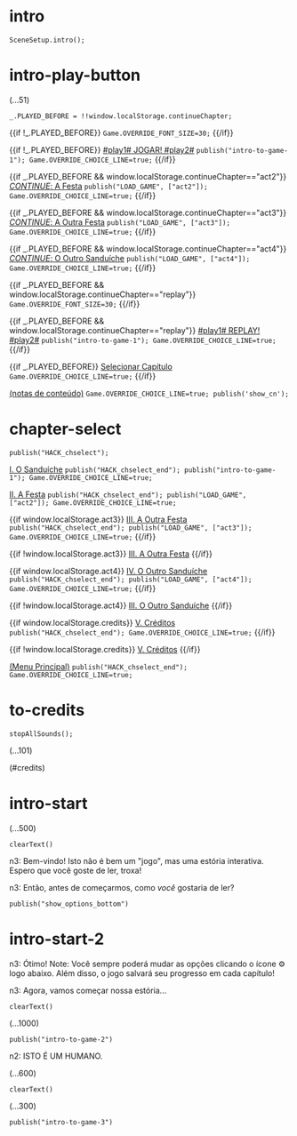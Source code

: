 # intro

`SceneSetup.intro();`

# intro-play-button

(...51)

```
_.PLAYED_BEFORE = !!window.localStorage.continueChapter;
```

{{if !_.PLAYED_BEFORE}}
`Game.OVERRIDE_FONT_SIZE=30;`
{{/if}}

{{if !_.PLAYED_BEFORE}}
[#play1# JOGAR! #play2#](#intro-start) `publish("intro-to-game-1"); Game.OVERRIDE_CHOICE_LINE=true;`
{{/if}}

{{if _.PLAYED_BEFORE && window.localStorage.continueChapter=="act2"}}
[_CONTINUE_: A Festa](#act2) `publish("LOAD_GAME", ["act2"]); Game.OVERRIDE_CHOICE_LINE=true;`
{{/if}}

{{if _.PLAYED_BEFORE && window.localStorage.continueChapter=="act3"}}
[_CONTINUE_: A Outra Festa](#act3) `publish("LOAD_GAME", ["act3"]); Game.OVERRIDE_CHOICE_LINE=true;`
{{/if}}

{{if _.PLAYED_BEFORE && window.localStorage.continueChapter=="act4"}}
[_CONTINUE_: O Outro Sanduíche](#act4) `publish("LOAD_GAME", ["act4"]); Game.OVERRIDE_CHOICE_LINE=true;`
{{/if}}

{{if _.PLAYED_BEFORE && window.localStorage.continueChapter=="replay"}}
`Game.OVERRIDE_FONT_SIZE=30;`
{{/if}}

{{if _.PLAYED_BEFORE && window.localStorage.continueChapter=="replay"}}
[#play1# REPLAY! #play2#](#intro-start) `publish("intro-to-game-1"); Game.OVERRIDE_CHOICE_LINE=true;`
{{/if}}

{{if _.PLAYED_BEFORE}}
[Selecionar Capítulo](#chapter-select) `Game.OVERRIDE_CHOICE_LINE=true;`
{{/if}}

[(notas de conteúdo)](#intro-play-button) `Game.OVERRIDE_CHOICE_LINE=true; publish('show_cn');`

# chapter-select

`publish("HACK_chselect");`

[I. O Sanduíche](#intro-start) `publish("HACK_chselect_end"); publish("intro-to-game-1"); Game.OVERRIDE_CHOICE_LINE=true;`

[II. A Festa](#act2) `publish("HACK_chselect_end"); publish("LOAD_GAME", ["act2"]); Game.OVERRIDE_CHOICE_LINE=true;`

{{if window.localStorage.act3}}
[III. A Outra Festa](#act3) `publish("HACK_chselect_end"); publish("LOAD_GAME", ["act3"]); Game.OVERRIDE_CHOICE_LINE=true;`
{{/if}}

{{if !window.localStorage.act3}}
[III. A Outra Festa]()
{{/if}}

{{if window.localStorage.act4}}
[IV. O Outro Sanduíche](#act4) `publish("HACK_chselect_end"); publish("LOAD_GAME", ["act4"]); Game.OVERRIDE_CHOICE_LINE=true;`
{{/if}}

{{if !window.localStorage.act4}}
[III. O Outro Sanduíche]()
{{/if}}

{{if window.localStorage.credits}}
[V. Créditos](#to-credits) `publish("HACK_chselect_end"); Game.OVERRIDE_CHOICE_LINE=true;`
{{/if}}

{{if !window.localStorage.credits}}
[V. Créditos]()
{{/if}}

[(Menu Principal)](#intro-play-button) `publish("HACK_chselect_end"); Game.OVERRIDE_CHOICE_LINE=true;`

# to-credits

`stopAllSounds();`

(...101)

(#credits)

# intro-start

(...500)

`clearText()`

n3: Bem-vindo! Isto não é bem um "jogo", mas uma estória interativa. Espero que você goste de ler, troxa!

n3: Então, antes de começarmos, como *você* gostaria de ler?

`publish("show_options_bottom")`

# intro-start-2

n3: Ótimo! Note: Você sempre poderá mudar as opções clicando o ícone ⚙ logo abaixo. Além disso, o jogo salvará seu progresso em cada capítulo!

n3: Agora, vamos começar nossa estória... 

`clearText()`

(...1000)

`publish("intro-to-game-2")`

n2: ISTO É UM HUMANO.

(...600)

`clearText()`

(...300)

`publish("intro-to-game-3")`